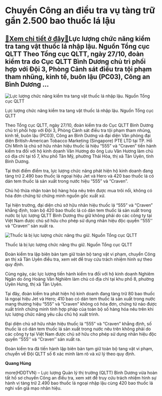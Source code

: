 Chuyển Công an điều tra vụ tàng trữ gần 2.500 bao thuốc lá lậu
==============================================================

[:gift:Xem chi tiết ở đây:gift:](https://hddtvn.com/chuyen-cong-an-dieu-tra-vu-tang-tru-gan-2-500-bao-thuoc-la-lau/)Lực lượng chức năng kiểm tra tang vật thuốc lá nhập lậu. Nguồn Tổng cục QLTT Theo Tổng cục QLTT, ngày 27/10, đoàn kiểm tra do Cục QLTT Bình Dương chủ trì phối hợp với Đội 3, Phòng Cảnh sát điều tra tội phạm tham nhũng, kinh tế, buôn lậu (PC03), Công an Bình Dương …
-------------------------------------------------------------------------------------------------------------------------------------------------------------------------------------------------------------------------------------------------------------------------





![Lực lượng chức năng kiểm tra tang vật thuốc lá nhập lậu. Nguồn Tổng cục QLTT](https://hddtvn.com/wp-content/uploads/2021/01/5232_Thuoc_la_3.jpg "Lực lượng chức năng kiểm tra tang vật thuốc lá nhập lậu. Nguồn Tổng cục QLTT")


Lực lượng chức năng kiểm tra tang vật thuốc lá nhập lậu. Nguồn Tổng cục QLTT



Theo Tổng cục QLTT, ngày 27/10, đoàn kiểm tra do Cục QLTT Bình Dương chủ trì phối hợp với Đội 3, Phòng Cảnh sát điều tra tội phạm tham nhũng, kinh tế, buôn lậu (PC03), Công an Bình Dương và đại diện Văn phòng đại diện British-American Tobacco Marketing (Singapore) PTE LTD tại TP. Hồ Chí Minh là chủ sở hữu nhãn hiệu thuốc lá hiệu “555” và “Craven” tiến hành kiểm tra đối với hộ kinh doanh Văn Hương do ông Lưu Văn Hương làm chủ có địa chỉ tại tổ 7, khu phố Tân Mỹ, phường Thái Hòa, thị xã Tân Uyên, tỉnh Bình Dương.


Tại thời điểm điểm tra, lực lượng chức năng phát hiện hộ kinh doanh đang tàng trữ 2.490 bao thuốc lá ngoại hiệu Jet và Hero và 420 bao thuốc lá có dán tem thuốc lá sản xuất trong nước hiệu “555” và “Craven”.


Chủ hộ thừa nhận toàn bộ hàng hóa nêu trên được mua trôi nổi, không có hóa đơn chứng từ chứng minh nguồn gốc xuất xứ.


Tại hiện trường, đại diện chủ sở hữu nhãn hiệu thuốc lá “555” và “Craven” khẳng định, toàn bộ 420 bao thuốc lá có dán tem thuốc lá sản xuất trong nước bị lực lượng QLTT Bình Dương thu giữ không phải do các công ty tại Việt Nam được chủ sở hữu cho phép sử dụng nhãn hiệu độc quyền ‘’555’’ và ‘’Craven’’ sản xuất ra.





![Thuốc lá bị lực lượng chức năng thu giữ. Nguồn Tổng cục QLTT](https://hddtvn.com/wp-content/uploads/2021/01/5237_image-27-10-20-04-26.jpg "Thuốc lá bị lực lượng chức năng thu giữ. Nguồn Tổng cục QLTT")


Thuốc lá bị lực lượng chức năng thu giữ. Nguồn Tổng cục QLTT



Đoàn kiểm tra lập biên bản tạm giữ toàn bộ tang vật vi phạm, chuyển Công an thị xã Tân Uyên điều tra, xem xét để truy cứu trách nhiệm hình sự theo quy định.


Cùng ngày, các lực lượng tiến hành kiểm tra đối với hộ kinh doanh Nghiêm Ngân do ông Hoàng Văn Nghiêm làm chủ có địa chỉ tại khu phố 8, phường Uyên Hưng, thị xã Tân Uyên.


Tại đây, đoàn kiểm tra phát hiện hộ kinh doanh đang tàng trữ 80 bao thuốc lá ngoại hiệu Jet và Hero; 410 bao có dán tem thuốc lá sản xuất trong nước mang thương hiệu “555” và “Craven” không có hóa đơn, chứng từ nào được xuất trình chứng minh tính hợp pháp của toàn bộ số hàng hóa nêu trên khi lực lượng chức năng yêu cầu chủ hộ xuất trình.


Đại diện chủ sở hữu nhãn hiệu thuốc lá “555” và “Craven” khẳng định, số thuốc lá có dán tem thuốc lá sản xuất trong nước nêu trên không phải do các công ty tại Việt Nam được chủ sở hữu cho phép sử dụng nhãn hiệu độc quyền ‘’555’’ và ‘’Craven’’ sản xuất ra.


Đoàn kiểm tra đã tiến hành lập biên bản tạm giữ toàn bộ tang vật vi phạm, chuyển về Đội QLTT số 6 xác minh làm rõ và xử lý theo quy định.




**Quang Hùng**



more(HDDTVN) – Lực lượng Quản lý thị trường (QLTT) Bình Dương vừa hoàn tất hồ sơ chuyển Công an điều tra, xem xét để truy cứu trách nhiệm hình sự hành vi tàng trữ 2.490 bao thuốc lá ngoại nhập lậu cùng 420 bao thuốc lá nghi vấn giả mạo nhãn hiệu.

